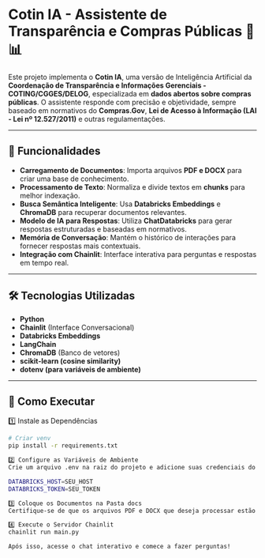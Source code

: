 # Cotin IA - Assistente de Transparência e Compras Públicas 🚀📊

Este projeto implementa o **Cotin IA**, uma versão de Inteligência Artificial da **Coordenação de Transparência e Informações Gerenciais - COTING/CGGES/DELOG**, especializada em **dados abertos sobre compras públicas**. O assistente responde com precisão e objetividade, sempre baseado em normativos do **Compras.Gov**, **Lei de Acesso à Informação (LAI - Lei nº 12.527/2011)** e outras regulamentações.

---

## 📌 Funcionalidades

- **Carregamento de Documentos**: Importa arquivos **PDF e DOCX** para criar uma base de conhecimento.
- **Processamento de Texto**: Normaliza e divide textos em **chunks** para melhor indexação.
- **Busca Semântica Inteligente**: Usa **Databricks Embeddings** e **ChromaDB** para recuperar documentos relevantes.
- **Modelo de IA para Respostas**: Utiliza **ChatDatabricks** para gerar respostas estruturadas e baseadas em normativos.
- **Memória de Conversação**: Mantém o histórico de interações para fornecer respostas mais contextuais.
- **Integração com Chainlit**: Interface interativa para perguntas e respostas em tempo real.

---

## 🛠️ Tecnologias Utilizadas

- **Python**
- **Chainlit** (Interface Conversacional)
- **Databricks Embeddings**
- **LangChain**
- **ChromaDB** (Banco de vetores)
- **scikit-learn (cosine similarity)**
- **dotenv (para variáveis de ambiente)**

---

## 🚀 Como Executar

1️⃣ Instale as Dependências
```sh
# Criar venv
pip install -r requirements.txt

2️⃣ Configure as Variáveis de Ambiente
Crie um arquivo .env na raiz do projeto e adicione suas credenciais do Databricks:

DATABRICKS_HOST=SEU_HOST
DATABRICKS_TOKEN=SEU_TOKEN

3️⃣ Coloque os Documentos na Pasta docs
Certifique-se de que os arquivos PDF e DOCX que deseja processar estão dentro do diretório docs/.

4️⃣ Execute o Servidor Chainlit
chainlit run main.py

Após isso, acesse o chat interativo e comece a fazer perguntas!